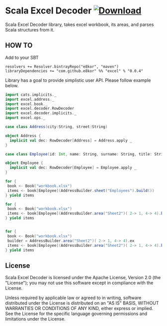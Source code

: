 # Scala Excel Decoder [ ![Download](https://api.bintray.com/packages/e8kor/maven/excel/images/download.svg?version=0.0.4) ](https://bintray.com/e8kor/maven/excel/0.0.4/link)
Scala Excel Decoder library, takes excel workbook, its areas, and parses Scala structures from it.

## HOW TO

Add to your SBT

```sbtshell
resolvers += Resolver.bintrayRepo("e8kor", "maven")
libraryDependencies += "com.github.e8kor" %% "excel" % "0.0.4"
```

Library has a goal to provide simplistic user API. Please follow example below.

```scala
import cats.implicits._
import excel.address._
import excel.book._
import excel.decoder.RowDecoder
import excel.decoder.implicits._
import excel.ops._

case class Address(city:String, street:String)

object Address {
  implicit val dec: RowDecoder[Address] = Address.apply _
}

case class Employee(id: Int, name: String, surname: String, title: String, address:Address)

object Employee {
  implicit val dec: RowDecoder[Employee] = Employee.apply _
}

for {
 book <- Book("workbook.xlsx")
 items <- book[Employee](AddressBuilder.sheet("Employees").build())
} yield items

for {
 book <- Book("workbook.xlsx")
 items <- book[Employee](AddressBuilder.area("Sheet2")( 2-> 1, 4-> 4).build())
} yield items


for {
 book <- Book("workbook.xlsx")
 builder = AddressBuilder.area("Sheet2")( 2-> 1, 4-> 4).ex
 items <- book[Employee](AddressBuilder.area("Sheet2")( 2-> 1, 4-> 4).build())
} yield items
```

## License

Scala Excel Decoder is licensed under the Apache License, Version 2.0 (the "License"); you may not use this software except in compliance with the License.

Unless required by applicable law or agreed to in writing, software distributed under the License is distributed on an "AS IS" BASIS, WITHOUT WARRANTIES OR CONDITIONS OF ANY KIND, either express or implied. See the License for the specific language governing permissions and limitations under the License.